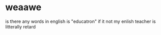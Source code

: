 # weaawe
is there any words in english is "educatron" if it not my enlish teacher is litterally retard
